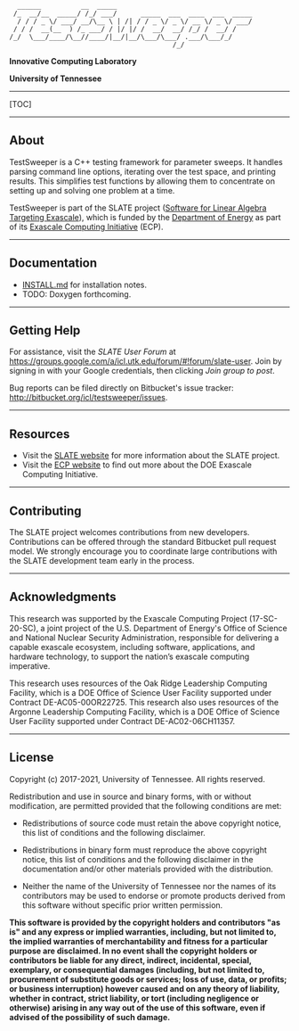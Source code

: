 
      ______          __  _____
     /_  __/__  _____/ /_/ ___/      _____  ___  ____  ___  _____
      / / / _ \/ ___/ __/\__ \ | /| / / _ \/ _ \/ __ \/ _ \/ ___/
     / / /  __(__  ) /_ ___/ / |/ |/ /  __/  __/ /_/ /  __/ /
    /_/  \___/____/\__//____/|__/|__/\___/\___/ .___/\___/_/
                                             /_/

**Innovative Computing Laboratory**

**University of Tennessee**

* * *

[TOC]

* * *

About
--------------------------------------------------------------------------------

TestSweeper is a C++ testing framework for parameter sweeps. It handles
parsing command line options, iterating over the test space, and
printing results. This simplifies test functions by allowing them to
concentrate on setting up and solving one problem at a time.

TestSweeper is part of the SLATE project
([Software for Linear Algebra Targeting Exascale](http://icl.utk.edu/slate/)),
which is funded by the [Department of Energy](https://energy.gov)
as part of its [Exascale Computing Initiative](https://exascaleproject.org)
(ECP).

* * *

Documentation
--------------------------------------------------------------------------------

* [INSTALL.md](INSTALL.md) for installation notes.
* TODO: Doxygen forthcoming.

* * *

Getting Help
--------------------------------------------------------------------------------

For assistance, visit the *SLATE User Forum* at
<https://groups.google.com/a/icl.utk.edu/forum/#!forum/slate-user>.
Join by signing in with your Google credentials, then clicking
*Join group to post*.

Bug reports can be filed directly on Bitbucket's issue tracker:
<http://bitbucket.org/icl/testsweeper/issues>.

* * *

Resources
--------------------------------------------------------------------------------

* Visit the [SLATE website](http://icl.utk.edu/slate/)
  for more information about the SLATE project.
* Visit the [ECP website](https://exascaleproject.org)
  to find out more about the DOE Exascale Computing Initiative.

* * *

Contributing
--------------------------------------------------------------------------------

The SLATE project welcomes contributions from new developers.
Contributions can be offered through the standard Bitbucket pull request model.
We strongly encourage you to coordinate large contributions with the SLATE
development team early in the process.

* * *

Acknowledgments
--------------------------------------------------------------------------------

This research was supported by the Exascale Computing Project (17-SC-20-SC), a
joint project of the U.S. Department of Energy's Office of Science and National
Nuclear Security Administration, responsible for delivering a capable exascale
ecosystem, including software, applications, and hardware technology, to support
the nation’s exascale computing imperative.

This research uses resources of the Oak Ridge Leadership Computing Facility,
which is a DOE Office of Science User Facility supported under Contract DE-AC05-00OR22725.
This research also uses resources of the Argonne Leadership Computing Facility,
which is a DOE Office of Science User Facility supported under Contract DE-AC02-06CH11357.

* * *

License
--------------------------------------------------------------------------------

Copyright (c) 2017-2021, University of Tennessee. All rights reserved.

Redistribution and use in source and binary forms, with or without
modification, are permitted provided that the following conditions are met:

* Redistributions of source code must retain the above copyright
  notice, this list of conditions and the following disclaimer.

* Redistributions in binary form must reproduce the above copyright
  notice, this list of conditions and the following disclaimer in the
  documentation and/or other materials provided with the distribution.

* Neither the name of the University of Tennessee nor the
  names of its contributors may be used to endorse or promote products
  derived from this software without specific prior written permission.

**This software is provided by the copyright holders and contributors "as is" and
any express or implied warranties, including, but not limited to, the implied
warranties of merchantability and fitness for a particular purpose are
disclaimed. In no event shall the copyright holders or contributors be liable
for any direct, indirect, incidental, special, exemplary, or consequential
damages (including, but not limited to, procurement of substitute goods or
services; loss of use, data, or profits; or business interruption) however
caused and on any theory of liability, whether in contract, strict liability, or
tort (including negligence or otherwise) arising in any way out of the use of
this software, even if advised of the possibility of such damage.**
